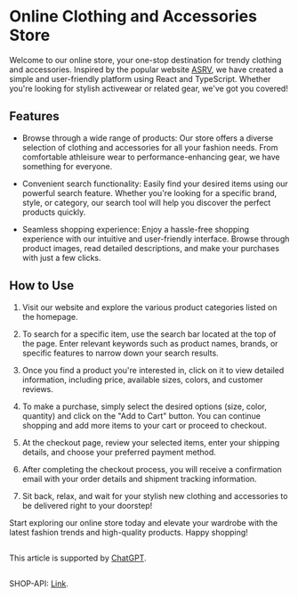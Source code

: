 # Online Clothing and Accessories Store

Welcome to our online store, your one-stop destination for trendy clothing and accessories. Inspired by the popular website [ASRV](https://asrv.com/), we have created a simple and user-friendly platform using React and TypeScript. Whether you're looking for stylish activewear or related gear, we've got you covered!

## Features

- Browse through a wide range of products: Our store offers a diverse selection of clothing and accessories for all your fashion needs. From comfortable athleisure wear to performance-enhancing gear, we have something for everyone.

- Convenient search functionality: Easily find your desired items using our powerful search feature. Whether you're looking for a specific brand, style, or category, our search tool will help you discover the perfect products quickly.

- Seamless shopping experience: Enjoy a hassle-free shopping experience with our intuitive and user-friendly interface. Browse through product images, read detailed descriptions, and make your purchases with just a few clicks.

## How to Use

1. Visit our website and explore the various product categories listed on the homepage.

2. To search for a specific item, use the search bar located at the top of the page. Enter relevant keywords such as product names, brands, or specific features to narrow down your search results.

3. Once you find a product you're interested in, click on it to view detailed information, including price, available sizes, colors, and customer reviews.

4. To make a purchase, simply select the desired options (size, color, quantity) and click on the "Add to Cart" button. You can continue shopping and add more items to your cart or proceed to checkout.

5. At the checkout page, review your selected items, enter your shipping details, and choose your preferred payment method.

6. After completing the checkout process, you will receive a confirmation email with your order details and shipment tracking information.

7. Sit back, relax, and wait for your stylish new clothing and accessories to be delivered right to your doorstep!

Start exploring our online store today and elevate your wardrobe with the latest fashion trends and high-quality products. Happy shopping!

##

This article is supported by [ChatGPT](https://openai.com/).

##

SHOP-API: [Link](https://asrv-shop-clone-api-collab).
